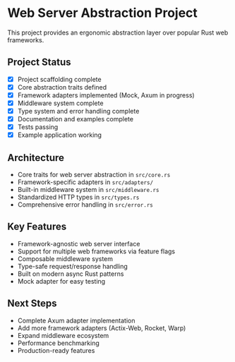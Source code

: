 # Web Server Abstraction Project

This project provides an ergonomic abstraction layer over popular Rust web frameworks.

## Project Status
- [x] Project scaffolding complete
- [x] Core abstraction traits defined
- [x] Framework adapters implemented (Mock, Axum in progress)
- [x] Middleware system complete
- [x] Type system and error handling complete
- [x] Documentation and examples complete
- [x] Tests passing
- [x] Example application working

## Architecture
- Core traits for web server abstraction in `src/core.rs`
- Framework-specific adapters in `src/adapters/`
- Built-in middleware system in `src/middleware.rs`
- Standardized HTTP types in `src/types.rs`
- Comprehensive error handling in `src/error.rs`

## Key Features
- Framework-agnostic web server interface
- Support for multiple web frameworks via feature flags
- Composable middleware system
- Type-safe request/response handling
- Built on modern async Rust patterns
- Mock adapter for easy testing

## Next Steps
- Complete Axum adapter implementation
- Add more framework adapters (Actix-Web, Rocket, Warp)
- Expand middleware ecosystem
- Performance benchmarking
- Production-ready features
